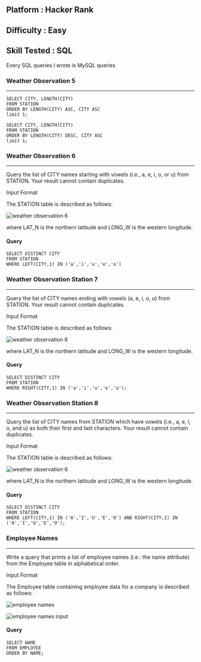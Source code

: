 ## Platform : Hacker Rank
## Difficulty : Easy
## Skill Tested : SQL

Every SQL queries I wrote is MySQL queries

### Weather Observation 5
---
```
SELECT CITY, LENGTH(CITY)
FROM STATION 
ORDER BY LENGTH(CITY) ASC, CITY ASC
limit 1;

SELECT CITY, LENGTH(CITY)
FROM STATION 
ORDER BY LENGTH(CITY) DESC, CITY ASC
limit 1;
```

### Weather Observation 6
---
Query the list of CITY names starting with vowels (i.e., a, e, i, o, or u) from STATION. Your result cannot contain duplicates.

Input Format

The STATION table is described as follows:

![weather observation 6](https://github.com/anaswick/my_portfolio/assets/24541471/d157be95-6f29-4413-858b-b2b66ef0dea9)

where LAT_N is the northern latitude and LONG_W is the western longitude.

#### Query

```
SELECT DISTINCT CITY
FROM STATION
WHERE LEFT(CITY,1) IN ('a','i','u','e','o')
```


### Weather Observation Station 7
---
Query the list of CITY names ending with vowels (a, e, i, o, u) from STATION. Your result cannot contain duplicates.

Input Format

The STATION table is described as follows:

![weather observation 6](https://github.com/anaswick/my_portfolio/assets/24541471/d157be95-6f29-4413-858b-b2b66ef0dea9)

where LAT_N is the northern latitude and LONG_W is the western longitude.

#### Query
```
SELECT DISTINCT CITY
FROM STATION
WHERE RIGHT(CITY,1) IN ('a','i','u','e','o');
```

### Weather Observation Station 8
---
Query the list of CITY names from STATION which have vowels (i.e., a, e, i, o, and u) as both their first and last characters. Your result cannot contain duplicates.

Input Format

The STATION table is described as follows:

![weather observation 6](https://github.com/anaswick/my_portfolio/assets/24541471/d157be95-6f29-4413-858b-b2b66ef0dea9)

where LAT_N is the northern latitude and LONG_W is the western longitude.

#### Query
```
SELECT DISTINCT CITY
FROM STATION
WHERE LEFT(CITY,1) IN ('A','I','U','E','O') AND RIGHT(CITY,1) IN ('A','I','U','E','O');
```

### Employee Names
---

Write a query that prints a list of employee names (i.e.: the name attribute) from the Employee table in alphabetical order.

Input Format

The Employee table containing employee data for a company is described as follows:

![employee names](https://github.com/anaswick/my_portfolio/assets/24541471/00bd012c-f95a-47c6-98f6-22ed36ee94fa)

![employee names input](https://github.com/anaswick/my_portfolio/assets/24541471/aadaff7e-b6dc-47a7-a1ff-3da7c609aa63)

#### Query
```
SELECT NAME
FROM EMPLOYEE
ORDER BY NAME;
```

